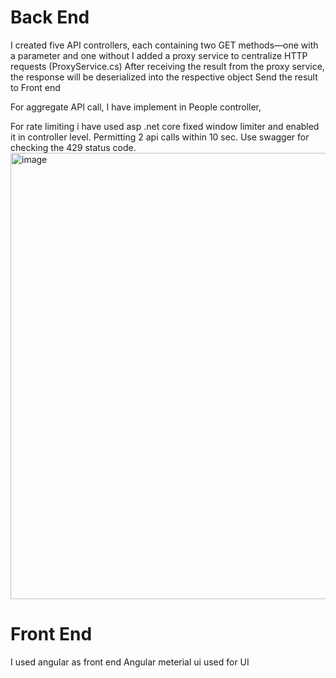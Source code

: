 # Back End
I created five API controllers, each containing two GET methods—one with a parameter and one without
I added a proxy service to centralize HTTP requests (ProxyService.cs)
After receiving the result from the proxy service, the response will be deserialized into the respective object
Send the result to Front end

For aggregate API call, I have implement in People controller, 

For rate limiting i have used asp .net core fixed window limiter and enabled it in controller level. Permitting 2 api calls within 10 sec. Use swagger for checking the 429 status code.
<img width="714" alt="image" src="https://github.com/jyothishramanan/Assesment/assets/52046040/5a116570-7b49-4dbe-9233-13f1449baf47">



# Front End
I used angular as front end 
Angular meterial ui used for UI
